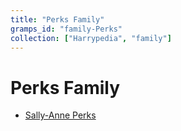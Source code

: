 ```yaml
---
title: "Perks Family"
gramps_id: "family-Perks"
collection: ["Harrypedia", "family"]
---
```


# Perks Family

- [Sally-Anne Perks](/Harrypedia/people/Perks/Sally-Anne/)

